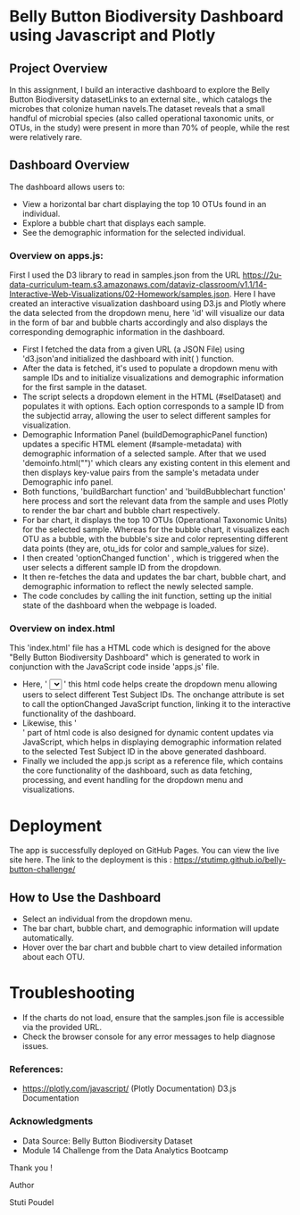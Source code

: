 # Belly Button Biodiversity Dashboard using Javascript and Plotly

## Project Overview
In this assignment, I build an interactive dashboard to explore the  Belly Button Biodiversity datasetLinks to an external site., which catalogs the microbes that colonize human navels.The dataset reveals that a small handful of microbial species (also called operational taxonomic units, or OTUs, in the study) were present in more than 70% of people, while the rest were relatively rare.

## Dashboard Overview
The dashboard allows users to:

- View a horizontal bar chart displaying the top 10 OTUs found in an individual.
- Explore a bubble chart that displays each sample.
- See the demographic information for the selected individual.

### Overview on apps.js:
First I used the D3 library to read in  samples.json from the URL https://2u-data-curriculum-team.s3.amazonaws.com/dataviz-classroom/v1.1/14-Interactive-Web-Visualizations/02-Homework/samples.json.
Here I have  created an interactive visualization dashboard using D3.js and Plotly where the data selected from the dropdown menu, here 'id' will visualize our data in the form of bar and bubble charts accordingly and also displays the corresponding demographic information in the dashboard. 
- First I fetched the data from a given URL (a JSON File) using 'd3.json'and initialized the dashboard with init( ) function. 
- After the data is fetched, it's used to populate a dropdown menu with sample IDs and to initialize visualizations and demographic information for the first sample in the dataset.
- The script selects a dropdown element in the HTML (#selDataset) and populates it with options. Each option corresponds to a sample ID from the subjectid array, allowing the user to select different samples for visualization.
- Demographic Information Panel (buildDemographicPanel function) updates a specific HTML element (#sample-metadata) with demographic information of a selected sample. After that we used 'demoinfo.html("")' which clears any existing content in this element and then displays key-value pairs from the sample's metadata under Demographic info panel. 
- Both functions, 'buildBarchart function' and 'buildBubblechart function' here  process and sort the relevant data from the sample and uses Plotly to render the bar chart and bubble chart respectively.
- For bar chart, it displays the top 10 OTUs (Operational Taxonomic Units) for the selected sample. Whereas for the bubble chart, it visualizes each OTU as a bubble, with the bubble's size and color representing different data points (they are, otu_ids for color and sample_values for size).
- I then created 'optionChanged function' , which is triggered when the user selects a different sample ID from the dropdown.
- It then re-fetches the data and updates the bar chart, bubble chart, and demographic information to reflect the newly selected sample.
- The code concludes by calling the init function, setting up the initial state of the dashboard when the webpage is loaded.

### Overview on index.html
This 'index.html' file has a HTML code which is designed for the above "Belly Button Biodiversity Dashboard" which is generated to work in conjunction with the JavaScript code inside 'apps.js' file. 
- Here, ' <select id="selDataset" onchange="optionChanged(this.value)"></select> ' this html code helps create the dropdown menu  allowing users to select different Test Subject IDs. The onchange attribute is set to call the optionChanged JavaScript function, linking it to the interactive functionality of the dashboard.
- Likewise, this '<div id="sample-metadata" class="panel-body"></div>' part of html code is also designed for dynamic content updates via JavaScript, which helps in  displaying demographic information related to the selected Test Subject ID in the above generated dashboard.
- Finally we included the app.js script as a  reference file, which contains the core functionality of the dashboard, such as data fetching, processing, and event handling for the dropdown menu and visualizations.

# Deployment
The app is successfully deployed on GitHub Pages. You can view the live site here. The link to the deployment is this : https://stutimp.github.io/belly-button-challenge/

## How to Use the Dashboard

- Select an individual from the dropdown menu.
- The bar chart, bubble chart, and demographic information will update automatically.
- Hover over the bar chart and bubble chart to view detailed information about each OTU.

# Troubleshooting

- If the charts do not load, ensure that the samples.json file is accessible via the provided URL.
- Check the browser console for any error messages to help diagnose issues.

### References:

- https://plotly.com/javascript/ (Plotly Documentation)
D3.js Documentation

### Acknowledgments
- Data Source: Belly Button Biodiversity Dataset
- Module 14 Challenge from the Data Analytics Bootcamp

Thank you !

Author 

Stuti Poudel


